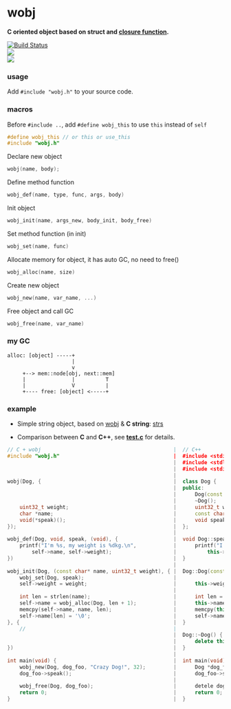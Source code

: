 # wobj
**C oriented object based on struct and [closure function](https://github.com/yulon/clofn).**

[![Build Status](https://travis-ci.org/wy3/wobj.svg?branch=master)](https://travis-ci.org/wy3/wobj)
<br>
<a href="#"><img src="https://img.shields.io/badge/auto--GC-✓-brightgreen.svg"></a>
<br>
<a href="#"><img src="https://img.shields.io/badge/os-cross--platform-blue.svg"></a>

### usage
Add `#include "wobj.h"` to your source code.

### macros

Before `#include ..`, add `#define wobj_this` to use `this` instead of `self`
```c
#define wobj_this // or this or use_this
#include "wobj.h"
```

Declare new object
```c
wobj(name, body);
```

Define method function
```c
wobj_def(name, type, func, args, body)
```

Init object
```c
wobj_init(name, args_new, body_init, body_free)
```

Set method function (in init)
```c
wobj_set(name, func)
```

Allocate memory for object, it has auto GC, no need to free()
```c
wobj_alloc(name, size)
```

Create new object
```c
wobj_new(name, var_name, ...)
```

Free object and call GC
```c
wobj_free(name, var_name)
```

### my GC

```
alloc: [object] -----+
                     |
                     v
     +--> mem::node[obj, next::mem]
     |               |          T
     |               V          |
     +---- free: [object] <-----+
```

### example

- Simple string object, based on [wobj](https://github.com/small-c/wobj) & **C string**: [strs](https://github.com/small-c/strs)

- Comparison between **C** and **C++**, see [**test.c**](https://github.com/wy3/wobj/blob/master/test.c) for details.

```c++
// C + wobj                                           |  // C++
#include "wobj.h"                                     |  #include <stdio.h>
                                                      |  #include <stdlib.h>
                                                      |  #include <stdint.h>
                                                      |  
wobj(Dog, {                                           |  class Dog {
                                                      |  public:
                                                      |      Dog(const char *name, uint32_t weight);
                                                      |      ~Dog();
    uint32_t weight;                                  |      uint32_t weight;
    char *name;                                       |      const char *name;
    void(*speak)();                                   |      void speak();
});                                                   |  };
                                                      |
wobj_def(Dog, void, speak, (void), {                  |  void Dog::speak() {
    printf("I'm %s, my weight is %dkg.\n",            |      printf("I'm %s, my weight is %dkg.\n",
        self->name, self->weight);                    |          this->name, this->weight);
})                                                    |  }
                                                      |  
wobj_init(Dog, (const char* name, uint32_t weight), { |  Dog::Dog(const char *name, uint32_t weight) {
    wobj_set(Dog, speak);                             |      
    self->weight = weight;                            |      this->weight = weight;
                                                      |
    int len = strlen(name);                           |      int len = strlen(name);
    self->name = wobj_alloc(Dog, len + 1);            |      this->name = new char[len + 1]();
    memcpy(self->name, name, len);                    |      memcpy(this->name, name, len);
    self->name[len] = '\0';                           |      self->name[len] = '\0';
}, {                                                  |  }
    //                                                |
                                                      |  Dog::~Dog() {
                                                      |      delete this->name;
})                                                    |  }
                                                      |  
int main(void) {                                      |  int main(void) {
    wobj_new(Dog, dog_foo, "Crazy Dog!", 32);         |      Dog *dog_foo = new Dog("Crazy Dog!", 32);
    dog_foo->speak();                                 |      dog_foo->speak();
                                                      |      
    wobj_free(Dog, dog_foo);                          |      detele dog_foo;
    return 0;                                         |      return 0;
}                                                     |  }
```
